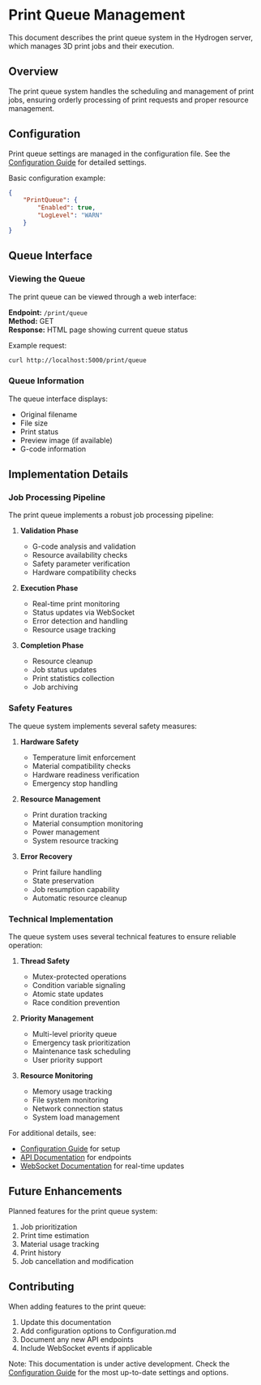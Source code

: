 # Print Queue Management

This document describes the print queue system in the Hydrogen server, which manages 3D print jobs and their execution.

## Overview

The print queue system handles the scheduling and management of print jobs, ensuring orderly processing of print requests and proper resource management.

## Configuration

Print queue settings are managed in the configuration file. See the [Configuration Guide](../reference/Configuration.md#print-job-management-printqueue) for detailed settings.

Basic configuration example:
```json
{
    "PrintQueue": {
        "Enabled": true,
        "LogLevel": "WARN"
    }
}
```

## Queue Interface

### Viewing the Queue

The print queue can be viewed through a web interface:

**Endpoint:** `/print/queue`  
**Method:** GET  
**Response:** HTML page showing current queue status

Example request:
```bash
curl http://localhost:5000/print/queue
```

### Queue Information

The queue interface displays:
- Original filename
- File size
- Print status
- Preview image (if available)
- G-code information

## Implementation Details

### Job Processing Pipeline

The print queue implements a robust job processing pipeline:

1. **Validation Phase**
   - G-code analysis and validation
   - Resource availability checks
   - Safety parameter verification
   - Hardware compatibility checks

2. **Execution Phase**
   - Real-time print monitoring
   - Status updates via WebSocket
   - Error detection and handling
   - Resource usage tracking

3. **Completion Phase**
   - Resource cleanup
   - Job status updates
   - Print statistics collection
   - Job archiving

### Safety Features

The queue system implements several safety measures:

1. **Hardware Safety**
   - Temperature limit enforcement
   - Material compatibility checks
   - Hardware readiness verification
   - Emergency stop handling

2. **Resource Management**
   - Print duration tracking
   - Material consumption monitoring
   - Power management
   - System resource tracking

3. **Error Recovery**
   - Print failure handling
   - State preservation
   - Job resumption capability
   - Automatic resource cleanup

### Technical Implementation

The queue system uses several technical features to ensure reliable operation:

1. **Thread Safety**
   - Mutex-protected operations
   - Condition variable signaling
   - Atomic state updates
   - Race condition prevention

2. **Priority Management**
   - Multi-level priority queue
   - Emergency task prioritization
   - Maintenance task scheduling
   - User priority support

3. **Resource Monitoring**
   - Memory usage tracking
   - File system monitoring
   - Network connection status
   - System load management

For additional details, see:
- [Configuration Guide](../reference/Configuration.md) for setup
- [API Documentation](../reference/API.md) for endpoints
- [WebSocket Documentation](../reference/WebSocket.md) for real-time updates

## Future Enhancements

Planned features for the print queue system:
1. Job prioritization
2. Print time estimation
3. Material usage tracking
4. Print history
5. Job cancellation and modification

## Contributing

When adding features to the print queue:
1. Update this documentation
2. Add configuration options to Configuration.md
3. Document any new API endpoints
4. Include WebSocket events if applicable

Note: This documentation is under active development. Check the [Configuration Guide](../reference/Configuration.md#print-job-management-printqueue) for the most up-to-date settings and options.